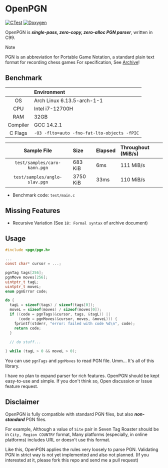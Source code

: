 # OpenPGN

[![CTest](https://github.com/openpgn/openpgn/actions/workflows/ctest.yml/badge.svg)](https://github.com/openpgn/openpgn/actions/workflows/ctest.yml)
[![Doxygen](https://github.com/openpgn/openpgn/actions/workflows/doxygen.yml/badge.svg)](https://github.com/openpgn/openpgn/actions/workflows/doxygen.yml)

OpenPGN is ***single-pass, zero-copy, zero-alloc PGN parser***, written in C99.

> [!NOTE]
> PGN is an abbreviation for Portable Game Notation, a standard plain text format for recording chess games
> For specification,
> See [Archive](https://ia802908.us.archive.org/26/items/pgn-standard-1994-03-12/PGN_standard_1994-03-12.txt)!

## Benchmark

|          | Environment                                 |
|:--------:|:--------------------------------------------|
|    OS    | Arch Linux 6.13.5-arch-1-1                  |
|   CPU    | Intel i7-12700H                             |
|   RAM    | 32GB                                        |
| Compiler | GCC 14.2.1                                  |
| C Flags  | `-O3 -flto=auto -fno-fat-lto-objects -fPIC` |

|          Sample File          | Size     | Elapsed | Throughout (MiB/s) |
|:-----------------------------:|:---------|:--------|:-------------------|
| `test/samples/caro-kann.pgn`  | 683 KiB  | 6ms     | 111 MiB/s          |
| `test/samples/anglo-slav.pgn` | 3750 KiB | 33ms    | 110 MiB/s          |

- Benchmark code: `test/main.c`

## Missing Features

- Recursive Variation (See `18: Formal syntax` of archive document)

## Usage

```c
#include <pgn/pgn.h>

...
const char* cursor = ...;

pgnTag tags[256];
pgnMove moves[256];
uintptr_t tagL;
uintptr_t moveL;
enum pgnError code;

do {
  tagL = sizeof(tags) / sizeof(tags[0]);
  moveL = sizeof(moves) / sizeof(moves[0]);
  if ((code = pgnTags(&cursor, tags, &tagL)) ||
      (code = pgnMoves(&cursor, moves, &moveL))) {
    fprintf(stderr, "error: failed with code %d\n", code);
    return code;
  }
  
  // do stuff...

} while (tagL > 0 && moveL > 0);
```

You can use `pgnTags` and `pgnMoves` to read PGN file.
Umm... It's all of this library.

I have no plan to expand parser for rich features.
OpenPGN should be kept easy-to-use and simple.
If you don't think so, Open discussion or Issue feature request.

## Disclaimer

OpenPGN is fully compatible with standard PGN files, but also *<b>non-standard</b>* PGN files.

For example, Although a value of `Site` pair in Seven Tag Roaster should be in `City, Region COUNTRY` format,
Many platforms (especially, in online platforms) includes URL or doesn't use this format.

Like this, OpenPGN applies the rules very loosely to parse PGN.
Validating PGN in strict way is not yet implemented and also not planned.
(If you interested at it, please fork this repo and send me a pull request)

